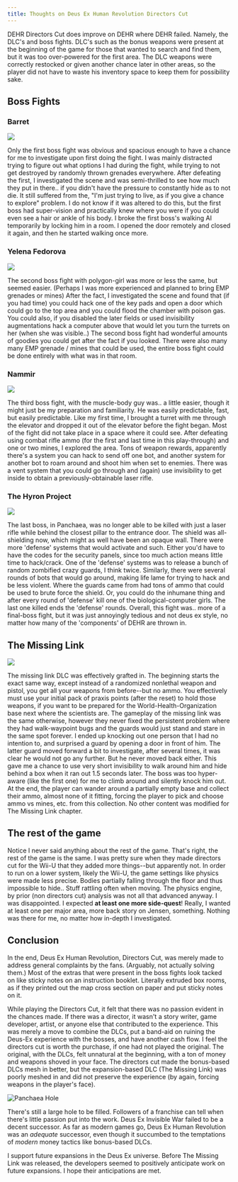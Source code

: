 ```yaml
---
title: Thoughts on Deus Ex Human Revolution Directors Cut
---
```


DEHR Directors Cut does improve on DEHR where DEHR failed.
Namely, the DLC's and boss fights.
DLC's such as the bonus weapons were present at the beginning of the game for those that wanted to search and find them, but it was too over-powered for the first area.
The DLC weapons were correctly restocked or given another chance later in other areas, so the player did not have to waste his inventory space to keep them for possibility sake.

## Boss Fights

### Barret

![](/images/dehr/barrett.jpg)

Only the first boss fight was obvious and spacious enough to have a chance for me to investigate upon first doing the fight.
I was mainly distracted trying to figure out what options I had during the fight, while trying to not get destroyed by randomly thrown grenades everywhere.
After defeating the first, I investigated the scene and was semi-thrilled to see how much they put in there.. if you didn't have the pressure to constantly hide as to not die.
It still suffered from the, "I'm just trying to live, as if you give a chance to explore" problem.
I do not know if it was altered to do this, but the first boss had super-vision and practically knew where you were if you could even see a hair or ankle of his body.
I broke the first boss's walking AI temporarily by locking him in a room.
I opened the door remotely and closed it again, and then he started walking once more.

### Yelena Fedorova

![](/images/dehr/yelena.jpg)

The second boss fight with polygon-girl was more or less the same, but seemed easier. (Perhaps I was more experienced and planned to bring EMP grenades or mines)
After the fact, I investigated the scene and found that (if you had time) you could hack one of the key pads and open a door which could go to the top area and you could flood the chamber with poison gas.
You could also, if you disabled the later fields or used invisibility augmentations hack a computer above that would let you turn the turrets on her (when she was visible..)
The second boss fight had wonderful amounts of goodies you could get after the fact if you looked.
There were also many many EMP grenade / mines that could be used, the entire boss fight could be done entirely with what was in that room.

### Nammir

![](/images/dehr/namirr.jpg)

The third boss fight, with the muscle-body guy was.. a little easier, though it might just be my preparation and familiarity.
He was easily predictable, fast, but easily predictable.
Like my first time, I brought a turret with me through the elevator and dropped it out of the elevator before the fight began.
Most of the fight did not take place in a space where it could see.
After defeating using combat rifle ammo (for the first and last time in this play-through) and one or two mines, I explored the area.
Tons of weapon rewards, apparently there's a system you can hack to send off one bot, and another system for another bot to roam around and shoot him when set to enemies.
There was a vent system that you could go through and (again) use invisibility to get inside to obtain a previously-obtainable laser rifle.

### The Hyron Project

![](/images/dehr/hyron.jpg)

The last boss, in Panchaea, was no longer able to be killed with just a laser rifle while behind the closest pillar to the entrance door.
The shield was all-shielding now, which might as well have been an opaque wall.
There were more 'defense' systems that would activate and such.
Either you'd have to have the codes for the security panels, since too much action means little time to hack/crack.
One of the 'defense' systems was to release a bunch of random zombified crazy guards, I think twice.
Similarly, there were several rounds of bots that would go around, making life lame for trying to hack and be less violent.
Where the guards came from had tons of ammo that could be used to brute force the shield.
Or, you could do the inhumane thing and after every round of 'defense' kill one of the biological-computer girls.
The last one killed ends the 'defense' rounds.
Overall, this fight was.. more of a final-boss fight, but it was just annoyingly tedious and not deus ex style, no matter how many of the 'components' of DEHR are thrown in.

## The Missing Link

![](/images/dehr/missing-link.jpg)

The missing link DLC was effectively grafted in.
The beginning starts the exact same way, except instead of a randomized nonlethal weapon and pistol, you get all your weapons from before--but no ammo.
You effectively must use your initial pack of praxis points (after the reset) to hold those weapons, if you want to be prepared for the World-Health-Organization base next where the scientists are.
The gameplay of the missing link was the same otherwise, however they never fixed the persistent problem where they had walk-waypoint bugs and the guards would just stand and stare in the same spot forever.
I ended up knocking out one person that I had no intention to, and surprised a guard by opening a door in front of him.
The latter guard moved forward a bit to investigate, after several times, it was clear he would not go any further.
But he never moved back either.
This gave me a chance to use very short invisibility to walk around him and hide behind a box when it ran out 1.5 seconds later.
The boss was too hyper-aware (like the first one) for me to climb around and silently knock him out.
At the end, the player can wander around a partially empty base and collect their ammo, almost none of it fitting, forcing the player to pick and choose ammo vs mines, etc. from this collection.
No other content was modified for The Missing Link chapter.


## The rest of the game

Notice I never said anything about the rest of the game.
That's right, the rest of the game is the same.
I was pretty sure when they made directors cut for the Wii-U that they added more things--but apparently not.
In order to run on a lower system, likely the Wii-U, the game settings like physics were made less precise.
Bodies partially falling through the floor and thus impossible to hide..
Stuff rattling often when moving.
The physics engine, by prior (non directors cut) analysis was not all that advanced anyway.
I was disappointed.
I expected **at least one more side-quest**!
Really, I wanted at least one per major area, more back story on Jensen, something.
Nothing was there for me, no matter how in-depth I investigated.


## Conclusion

In the end, Deus Ex Human Revolution, Directors Cut, was merely made to address general complaints by the fans.
(Arguably, not actually solving them.)
Most of the extras that were present in the boss fights look tacked on like sticky notes on an instruction booklet.
Literally extruded box rooms, as if they printed out the map cross section on paper and put sticky notes on it.

While playing the Directors Cut, it felt that there was no passion evident in the chances made.
If there was a director, it wasn't a story writer, game developer, artist, or anyone else that contributed to the experience.
This was merely a move to combine the DLCs, put a band-aid on ruining the Deus-Ex experience with the bosses, and have another cash flow.
I feel the directors cut is worth the purchase, if one had not played the original.
The original, with the DLCs, felt unnatural at the beginning, with a ton of money and weapons shoved in your face.
The directors cut made the bonus-based DLCs mesh in better, but the expansion-based DLC (The Missing Link) was poorly meshed in and did not preserve the experience (by again, forcing weapons in the player's face).

![Panchaea Hole](/images/dehr/panchaea.png)

There's still a large hole to be filled.
Followers of a franchise can tell when there's little passion put into the work.
Deus Ex Invisible War failed to be a decent successor.
As far as modern games go, Deus Ex Human Revolution was an *adequate* successor, even though it succumbed to the temptations of *modern* money tactics like bonus-based DLCs.

I support future expansions in the Deus Ex universe.
Before The Missing Link was released, the developers seemed to positively anticipate work on future expansions.
I hope their anticipations are met.

